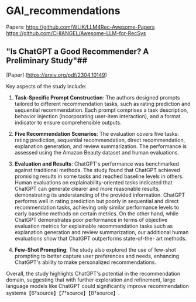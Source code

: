 # GAI_recommendations

Papers: https://github.com/WLiK/LLM4Rec-Awesome-Papers
https://github.com/CHIANGEL/Awesome-LLM-for-RecSys

## "Is ChatGPT a Good Recommender? A Preliminary Study"##

[Paper] (https://arxiv.org/pdf/2304.10149)

Key aspects of the study include:

1. **Task-Specific Prompt Construction**: The authors designed prompts tailored to different recommendation tasks, such as rating prediction and sequential recommendation. Each prompt comprises a task description, behavior injection (incorporating user-item interaction), and a format indicator to ensure comprehensible outputs.

2. **Five Recommendation Scenarios**: The evaluation covers five tasks: rating prediction, sequential recommendation, direct recommendation, explanation generation, and review summarization. The performance is assessed using the Amazon Beauty dataset and human evaluations.

3. **Evaluation and Results**: ChatGPT's performance was benchmarked against traditional methods. The study found that ChatGPT achieved promising results in some tasks and reached baseline levels in others. Human evaluations on explainability-oriented tasks indicated that ChatGPT can generate clearer and more reasonable results, demonstrating its understanding of the provided information. ChatGPT performs well in rating prediction but poorly in sequential and direct recommendation tasks, achieving only similar performance levels to early baseline methods on certain metrics. On the other hand, while ChatGPT demonstrates poor performance in terms of objective evaluation metrics for explainable recommendation tasks such as explanation generation and review summarization, our additional human evaluations show that ChatGPT outperforms state-of-the- art methods.

4. **Few-Shot Prompting**: The study also explored the use of few-shot prompting to better capture user preferences and needs, enhancing ChatGPT's ability to make personalized recommendations.

Overall, the study highlights ChatGPT's potential in the recommendation domain, suggesting that with further exploration and refinement, large language models like ChatGPT could significantly improve recommendation systems【6†source】【7†source】【8†source】.
